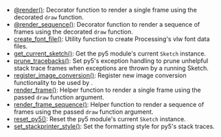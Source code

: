 * [@render()](py5functions_render): Decorator function to render a single frame using the decorated `draw` function.
* [@render_sequence()](py5functions_render_sequence): Decorator function to render a sequence of frames using the decorated `draw` function.
* [create_font_file()](py5functions_create_font_file): Utility function to create Processing's vlw font data files.
* [get_current_sketch()](py5functions_get_current_sketch): Get the py5 module's current `Sketch` instance.
* [prune_tracebacks()](py5functions_prune_tracebacks): Set py5's exception handling to prune unhelpful stack trace frames when exceptions are thrown by a running Sketch.
* [register_image_conversion()](py5functions_register_image_conversion): Register new image conversion functionality to be used by [](sketch_convert_image).
* [render_frame()](py5functions_render_frame): Helper function to render a single frame using the passed `draw` function argument.
* [render_frame_sequence()](py5functions_render_frame_sequence): Helper function to render a sequence of frames using the passed `draw` function argument.
* [reset_py5()](py5functions_reset_py5): Reset the py5 module's current `Sketch` instance.
* [set_stackprinter_style()](py5functions_set_stackprinter_style): Set the formatting style for py5's stack traces.
